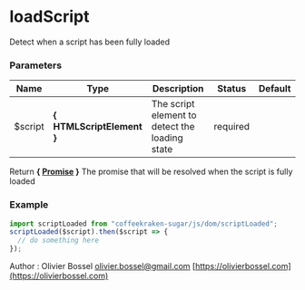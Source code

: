 # loadScript

Detect when a script has been fully loaded

### Parameters

| Name     | Type                      | Description                                    | Status   | Default |
| -------- | ------------------------- | ---------------------------------------------- | -------- | ------- |
| \$script | **{ HTMLScriptElement }** | The script element to detect the loading state | required |

Return **{ [Promise](https://developer.mozilla.org/fr/docs/Web/JavaScript/Reference/Objets_globaux/Promise) }** The promise that will be resolved when the script is fully loaded

### Example

```js
import scriptLoaded from "coffeekraken-sugar/js/dom/scriptLoaded";
scriptLoaded($script).then($script => {
  // do something here
});
```

Author : Olivier Bossel [olivier.bossel@gmail.com](mailto:olivier.bossel@gmail.com) [https://olivierbossel.com](https://olivierbossel.com)
